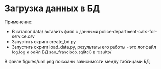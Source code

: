 # Загрузка данных в БД
Применение:
  - В каталог data/ вставить файл с данными police-department-calls-for-service.csv
  - Запустить скрипт create_bd.py
  - Запустить скрипт load_data.py, результаты его работы - это лог файл log.log и файл БД san_francisco.sqlite3 в results/ 
 
В файле figures/uml.png показаны зависимости между таблицами БД
